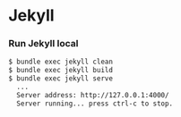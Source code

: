 # Jekyll

### Run Jekyll local

```sh
$ bundle exec jekyll clean
$ bundle exec jekyll build
$ bundle exec jekyll serve
  ...
  Server address: http://127.0.0.1:4000/
  Server running... press ctrl-c to stop.
```